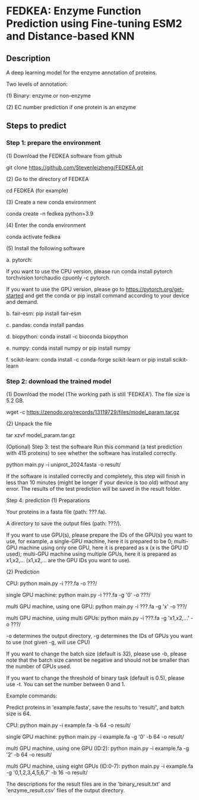 # FEDKEA: Enzyme Function Prediction using Fine-tuning ESM2 and Distance-based KNN
## Description
A deep learning model for the enzyme annotation of proteins.

Two levels of annotation:

(1) Binary: enzyme or non-enzyme

(2) EC number prediction if one protein is an enzyme

## Steps to predict
### Step 1: prepare the environment
(1) Download the FEDKEA software from github

git clone https://github.com/Stevenleizheng/FEDKEA.git

(2) Go to the directory of FEDKEA

cd FEDKEA (for example)

(3) Create a new conda environment

conda create -n fedkea python=3.9

(4) Enter the conda environment

conda activate fedkea

(5) Install the following software

a. pytorch:

If you want to use the CPU version, please run conda install pytorch torchvision torchaudio cpuonly -c pytorch.

If you want to use the GPU version, please go to https://pytorch.org/get-started and get the conda or pip install command according to your device and demand.

b. fair-esm: pip install fair-esm

c. pandas: conda install pandas

d. biopython: conda install -c bioconda biopython

e. numpy: conda install numpy or pip install numpy

f. scikit-learn: conda install -c conda-forge scikit-learn or pip install scikit-learn

### Step 2: download the trained model
(1) Download the model (The working path is still 'FEDKEA'). The file size is 5.2 GB.

wget -c https://zenodo.org/records/13119729/files/model_param.tar.gz

(2) Unpack the file

tar xzvf model_param.tar.gz

(Optional) Step 3: test the software
Run this command (a test prediction with 415 proteins) to see whether the software has installed correctly.

python main.py -i uniprot_2024.fasta -o result/

If the software is installed correctly and completely, this step will finish in less than 10 minutes (might be longer if your device is too old) without any error. The results of the test prediction will be saved in the result folder.

Step 4: prediction
(1) Preparations

Your proteins in a fasta file (path: ???.fa).

A directory to save the output files (path: ???/).

If you want to use GPU(s), please prepare the IDs of the GPU(s) you want to use, for example, a single-GPU machine, here it is prepared to be 0; multi-GPU machine using only one GPU, here it is prepared as x (x is the GPU ID used); multi-GPU machine using multiple GPUs, here it is prepared as x1,x2,... (x1,x2,... are the GPU IDs you want to use).

(2) Prediction

CPU: python main.py -i ???.fa -o ???/

single GPU machine: python main.py -i ???.fa -g '0' -o ???/

multi GPU machine, using one GPU: python main.py -i ???.fa -g 'x' -o ???/

multi GPU machine, using multi GPUs: python main.py -i ???.fa -g 'x1,x2,...' -o ???/

-o determines the output directory, -g determines the IDs of GPUs you want to use (not given -g, will use CPU)

If you want to change the batch size (default is 32), please use -b, please note that the batch size cannot be negative and should not be smaller than the number of GPUs used.

If you want to change the threshold of binary task (default is 0.5), please use -t. You can set the number between 0 and 1.

Example commands:

Predict proteins in 'example.fasta', save the results to 'result/', and batch size is 64.

CPU: python main.py -i example.fa  -b 64 -o result/

single GPU machine: python main.py -i example.fa -g '0' -b 64 -o result/ 

multi GPU machine, using one GPU (ID:2): python main.py -i example.fa -g '2' -b 64 -o result/ 

multi GPU machine, using eight GPUs (ID:0-7): python main.py -i example.fa -g '0,1,2,3,4,5,6,7' -b 16 -o result/ 

The descriptions for the result files are in the 'binary_result.txt' and 'enzyme_result.csv' files of the output directory.
